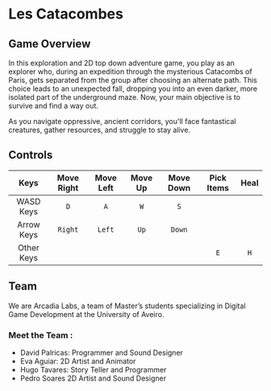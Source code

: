 # Les Catacombes

## Game Overview

In this exploration and 2D top down adventure game, you play as an explorer who, during an expedition through the mysterious Catacombs of Paris, gets separated from the group after choosing an alternate path. This choice leads to an unexpected fall, dropping you into an even darker, more isolated part of the underground maze. Now, your main objective is to survive and find a way out.

As you navigate oppressive, ancient corridors, you'll face fantastical creatures, gather resources, and struggle to stay alive. 

## Controls
 |Keys         | Move Right| Move Left| Move Up| Move Down| Pick Items | Heal |
 |:-----------:| :--------:| :-------:|:------:|:--------:|:----------:|:----:|
 |WASD Keys    |     `D`   |    `A`   |  `W`   |   `S`    |            |      |
 | Arrow Keys  |  `Right`  |    `Left`|  `Up`  |  `Down`  |            |      |
 | Other Keys  |           |          |        |          |    `E`     | `H`  |
 
## Team
We are Arcadia Labs, a team of Master’s students specializing in Digital Game Development at the University of Aveiro. 

### Meet the Team : 
* David Palricas: Programmer and Sound Designer 
* Eva Aguiar: 2D Artist and Animator
* Hugo Tavares: Story Teller and Programmer
* Pedro Soares 2D Artist and Sound Designer 